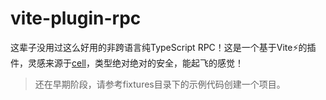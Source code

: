 # vite-plugin-rpc

这辈子没用过这么好用的非跨语言纯TypeScript RPC！这是一个基于Vite⚡️的插件，灵感来源于[cell](https://github.com/cellbang/cell)，类型绝对绝对的安全，能起飞的感觉！

> 还在早期阶段，请参考fixtures目录下的示例代码创建一个项目。
